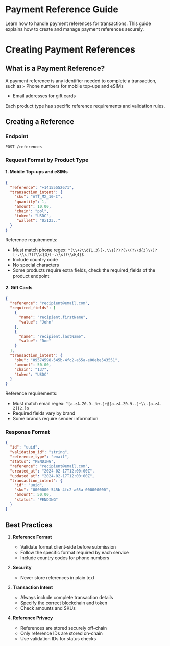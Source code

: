 # Payment Reference Guide

Learn how to handle payment references for transactions.  This guide explains how to create and manage payment references securely.

# Creating Payment References

## What is a Payment Reference?

A payment reference is any identifier needed to complete a transaction, such as:- Phone numbers for mobile top-ups and eSIMs
- Email addresses for gift cards

Each product type has specific reference requirements and validation rules.

## Creating a Reference

### Endpoint
```http
POST /references
```

### Request Format by Product Type

#### 1. Mobile Top-ups and eSIMs
```json
{
  "reference": "+14155552671",
  "transaction_intent": {
    "sku": "ATT_MX_10-I",
    "quantity": 1,
    "amount": 10.00,
    "chain": "pol",
    "token": "USDC", 
     "wallet": "0x123.."
  }
}
```

Reference requirements:
- Must match phone regex: `^(\\+?\\d{1,3}[-.\\s]?)?(\\(?\\d{3}\\)?[-.\\s]?)?\\d{3}[-.\\s]?\\d{4}$`
- Include country code
- No special characters 
- Some products require extra fields, check the required_fields of the product endpoint

#### 2. Gift Cards
```json
{
  "reference": "recipient@email.com",
  "required_fields": [
    {
      "name": "recipient.firstName",
      "value": "John"
    },
    {
      "name": "recipient.lastName",
      "value": "Doe"
    }
  ],
  "transaction_intent": {
    "sku": "09574598-545b-4fc2-a65a-e00ebe543551",
    "amount": 50.00,
    "chain": "137",
    "token": "USDC"
  }
}
```

Reference requirements:
- Must match email regex: `^[a-zA-Z0-9._%+-]+@[a-zA-Z0-9.-]+\\.[a-zA-Z]{2,}$`
- Required fields vary by brand
- Some brands require sender information

### Response Format
```json
{
  "id": "uuid",
  "validation_id": "string",
  "reference_type": "email",
  "status": "PENDING",
  "reference": "recipient@email.com",
  "created_at": "2024-02-17T12:00:00Z",
  "updated_at": "2024-02-17T12:00:00Z",
  "transaction_intent": {
    "id": "uuid",
    "sku": "0000000-545b-4fc2-a65a-000000000",
    "amount": 50.00,
    "status": "PENDING"
  }
}
```

## Best Practices

1. **Reference Format**
   - Validate format client-side before submission
   - Follow the specific format required by each service
   - Include country codes for phone numbers

2. **Security**
   - Never store references in plain text

3. **Transaction Intent**
   - Always include complete transaction details
   - Specify the correct blockchain and token
   - Check amounts and SKUs

4. **Reference Privacy**
   - References are stored securely off-chain
   - Only reference IDs are stored on-chain
   - Use validation IDs for status checks